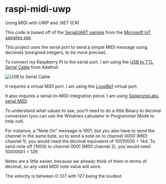 # raspi-midi-uwp
Using MIDI with UWP and .NET (C#)

This code is based off of the [SerialUART sample](https://github.com/ms-iot/samples/tree/develop/SerialUART/CS) from the [Microsoft IoT samples site](https://github.com/ms-iot/samples).

This project uses the serial port to send a simple MIDI message using decimals (unsigned integers, to be more precise).

To connect my Raspberry Pi to the serial port, I am using the [USB to TTL Serial Cable](https://www.adafruit.com/product/954) from Adafruit.

![USB to Serial Cable](https://cdn-shop.adafruit.com/970x728/954-02.jpg)

It requires a virtual MIDI port. I am using the [LoopBe1](http://www.nerds.de/en/loopbe1.html) virtual port.

It also requires a serial-to-MIDI integration piece. I am using [SpikenzieLabs serial MIDI](http://www.spikenzielabs.com/SpikenzieLabs/Serial_MIDI.html).

To understand what values to use, you'll need to do a little Binary to decimal conversion (you can use the Windows calculator in Programmer Mode to help out).

For instance, a "Note On" message is 1001, but you also have to send the channel in the same byte, so to send a note on to channel 0000 (MIDI channel 1), you would need the decimal equivalent of 10010000 = 144.
To send note off (1000) to channel 0001 (MIDI channel 2), you would need 10000001 = 129.

Notes are a little easier, because we already think of them in terms of decimal, so any valid MIDI note value will work.

The velocity is between 0-127 with 127 being the loudest.



